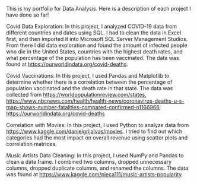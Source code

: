 This is my portfolio for Data Analysis. Here is a description of each project I have done so far!



Covid Data Exploration: In this project, I analyzed COVID-19 data from different countries and dates using SQL. I had to clean the data in Excel first, and then imported it into Microsoft SQL Server Management Studios. From there I did data exploration and found the amount of infected people who die in the United States, countries with the highest death rates, and what percentage of the population has been vaccinated. 
The data was found at https://ourworldindata.org/covid-deaths.

Covid Vaccinations: In this project, I used Pandas and Matplotlib to determine whether there is a correlation between the percentage of population vaccinated and the death rate in that state. The data was collected from https://worldpopulationreview.com/states, https://www.nbcnews.com/health/health-news/coronavirus-deaths-u-s-map-shows-number-fatalities-compared-confirmed-n1166966, https://ourworldindata.org/covid-deaths



Correlation with Movies: In this project, I used Python to analyze data from https://www.kaggle.com/danielgrijalvas/movies. 
I tried to find out which categories had the most impact on overall revenue using scatter plots and correlation matrices. 

Music Artists Data Cleaning: In this project, I used NumPy and Pandas to clean a data frame. I combined two columns, dropped unnecessary columns, dropped duplicate columns, and renamed the columns. The data was found at https://www.kaggle.com/pieca111/music-artists-popularity



